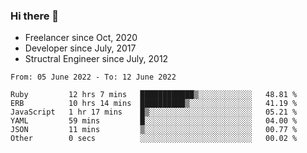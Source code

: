 ### Hi there 👋

- Freelancer since Oct, 2020
- Developer since July, 2017
- Structral Engineer since July, 2012

<!--START_SECTION:waka-->

```text
From: 05 June 2022 - To: 12 June 2022

Ruby         12 hrs 7 mins   ████████████▒░░░░░░░░░░░░   48.81 %
ERB          10 hrs 14 mins  ██████████▒░░░░░░░░░░░░░░   41.19 %
JavaScript   1 hr 17 mins    █▒░░░░░░░░░░░░░░░░░░░░░░░   05.21 %
YAML         59 mins         █░░░░░░░░░░░░░░░░░░░░░░░░   04.00 %
JSON         11 mins         ▒░░░░░░░░░░░░░░░░░░░░░░░░   00.77 %
Other        0 secs          ░░░░░░░░░░░░░░░░░░░░░░░░░   00.02 %
```

<!--END_SECTION:waka-->

